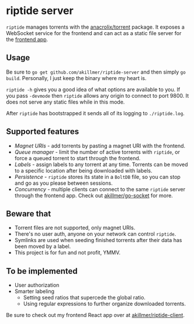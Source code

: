 # riptide server
`riptide` manages torrents with the [anacrolix/torrent](https://github.com/anacrolix/torrent) package. It exposes a WebSocket service for the frontend and can act as a static file server for the [frontend app](https://github.com/akillmer/riptide-app).

## Usage
Be sure to `go get github.com/akillmer/riptide-server` and then simply `go build`. Personally, I just keep the binary where my heart is.

`riptide -h` gives you a good idea of what options are available to you. If you pass `-devmode` then `riptide` allows any origin to connect to port 9800. It does not serve any static files while in this mode.

After `riptide` has bootstrapped it sends all of its logging to `./riptide.log`.

## Supported features
+ *Magnet URIs* - add torrents by pasting a magnet URI with the frontend. 
+ *Queue manager* - limit the number of active torrents with `riptide`, or force a queued torrent to start through the frontend.
+ *Labels* - assign labels to any torrent at any time. Torrents can be moved to a specific location after being downloaded with labels.
+ *Persistence* - `riptide` stores its state in a `BoltDB` file, so you can stop and go as you please between sessions.
+ *Concurrency* - multiple clients can connect to the same `riptide` server through the frontend app. Check out [akillmer/go-socket](https://github.com/akillmer/go-socket) for more.

## Beware that
+ Torrent files are not supported, only magnet URIs.
+ There's no user auth, anyone on your network can control `riptide`.
+ Symlinks are used when seeding finished torrents after their data has been moved by a label.
+ This project is for fun and not profit, YMMV.

## To be implemented
+ User authorization
+ Smarter labeling
  + Setting seed ratios that supercede the global ratio.
  + Using regular expressions to further organize downloaded torrents.

Be sure to check out my frontend React app over at [akillmer/riptide-client](https://github.com/akillmer/riptide-client).
